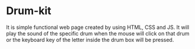 # Drum-kit
It is  simple functional web page created by using HTML, CSS and JS. 
It will play the sound of the specific drum when the mouse will click on that drum or the keyboard key of the letter inside the drum box will be pressed.
